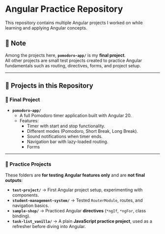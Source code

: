 # Angular Practice Repository

This repository contains multiple Angular projects I worked on while learning and applying Angular concepts.  

## 📌 Note
Among the projects here, **`pomodoro-app/`** is my **final project**.  
All other projects are small test projects created to practice Angular fundamentals such as routing, directives, forms, and project setup.  

---

## 📂 Projects in this Repository

### 🎯 Final Project
- **`pomodoro-app/`**
  - A full Pomodoro timer application built with Angular 20.
  - Features:
    - Timer with start and stop functionality.
    - Different modes (Pomodoro, Short Break, Long Break).
    - Sound notifications when timer ends.
    - Navigation bar with lazy-loaded routing.
    - Forms

---

### 🧪 Practice Projects
These folders are **for testing Angular features only** and are **not final outputs**:

- **`test-project/`** → First Angular project setup, experimenting with components.  
- **`student-management-system/`** → Tested `RouterModule`, routes, and navigation basics.  
- **`sample-shop/`** → Practiced Angular **directives** (`*ngIf`, `*ngFor`, class binding).  
- **`task-list_vanilla/`** → A plain **JavaScript practice project**, used as a refresher before diving into Angular.  
